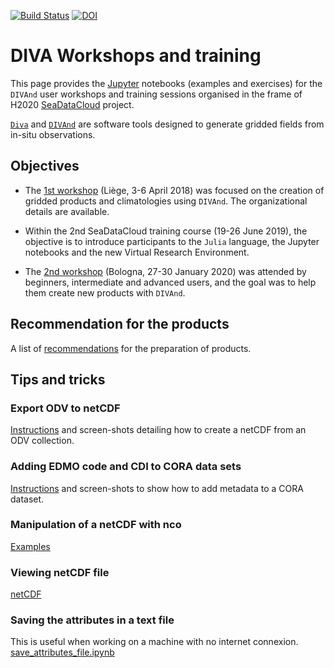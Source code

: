 [![Build Status](https://travis-ci.org/gher-ulg/Diva-Workshops.svg?branch=master)](https://travis-ci.org/gher-ulg/Diva-Workshops)
[![DOI](https://zenodo.org/badge/108153788.svg)](https://zenodo.org/badge/latestdoi/108153788)

# DIVA Workshops and training

This page provides the [Jupyter](https://jupyter.org/) notebooks (examples and exercises) for the `DIVAnd` user workshops and training sessions organised in the frame of H2020 [SeaDataCloud](https://www.seadatanet.org/) project.     

[`Diva`](https://github.com/gher-ulg/DIVA) and [`DIVAnd`](https://github.com/gher-ulg/divand.jl) are software tools designed to generate gridded fields from in-situ observations.

## Objectives

* The [1st workshop](https://gher-ulg.github.io/Diva-Workshops/Previous/Diva-workshop-2018-Liege.html) (Liège, 3-6 April 2018) was focused on the creation of gridded products and climatologies using `DIVAnd`. The organizational details are available.

* Within the 2nd SeaDataCloud training course (19-26 June 2019), the objective is to introduce participants to the `Julia` language, the Jupyter notebooks and the new Virtual Research Environment.

* The [2nd workshop](https://gher-ulg.github.io/Diva-Workshops/2020/) (Bologna, 27-30 January 2020) was attended by beginners, intermediate and advanced users, and the goal was to help them create new products with `DIVAnd`.

## Recommendation for the products

A list of [recommendations](climato_recommendation.md) for the preparation of products.

## Tips and tricks

### Export ODV to netCDF

[Instructions](ODV_netCDF_export.md) and screen-shots detailing how to create a netCDF
from an ODV collection.

### Adding EDMO code and CDI to CORA data sets

[Instructions](ODV_EDMO_CDI.md) and screen-shots to show how to add metadata to a CORA
dataset.

### Manipulation of a netCDF with nco

[Examples](cutting_netcdf.md)

### Viewing netCDF file

[netCDF](netCDV_viewing.md)

### Saving the attributes in a text file

This is useful when working on a machine with no internet connexion.
[save_attributes_file.ipynb](notebooks/postprocessing/save_attributes_file.ipynb)
